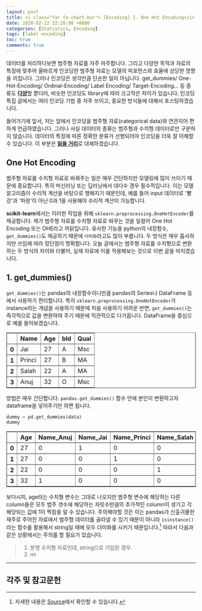 ```yaml
---
layout: post
title: <i class="far fa-chart-bar"> [Encoding] 1. One Hot Encoding</i>
date: 2020-02-22 22:28:00 +0800
categories: [Statistics, Encoding]
tags: [label encoding]
toc: true
comments: true
---
```


데이터를 처리하다보면 범주형 자료를 자주 마주합니다. 그리고 다양한 목적과 자료의 특징에 맞추어 올바르게 인코딩한 범주형 자료는 모델의 퍼포먼스와 효율에 상당한 영향을 끼칩니다. 그러나 인코딩은 생각만큼 단순한 일이 아닙니다. get_dummies/ One-Hot-Encoding/ Ordinal-Encoding/ Label Encoding/ Target-Encoding... 등 종류도 <b>[다양](http://contrib.scikit-learn.org/categorical-encoding/index.html)</b>할 뿐더러, 비슷한 인코딩도 library에 따라 크고작은 차이가 있습니다. 인코딩 특집 글에서는 여러 인코딩 기법 중 자주 쓰이고, 중요한 방식들에 대해서 포스팅하겠습니다. 

들어가기에 앞서, 저는 앞에서 인코딩을 범주형 자료(categorical data)와 연관지어 편하게 언급하였습니다. 그러나 사실 데이터의 종류는 범주형과 수치형 데이터로만 구분하지 않습니다. 데이터의 특징에 따른 정확한 분류가 선행되어야 인코딩을 더욱 잘 이해할 수 있습니다. 이 부분은 <b>[읽을 거리](https://towardsdatascience.com/7-data-types-a-better-way-to-think-about-data-types-for-machine-learning-939fae99a689)</b>로 대체하겠습니다.

## One Hot Encoding
범주형 자료를 수치형 자료로 바꿔주는 일은 매우 간단하지만 모델링에 많이 쓰이기 때문에 중요합니다. 특히 머신러닝 또는 딥러닝에서 대다수 경우 필수적입니다. 이는 모델 알고리즘이 수리적 계산을 바탕으로 행해지기 때문인데, 예를 들어 input 데이터로 '빨강'과 '파랑'이 아닌 0과 1을 사용해야 수리적 계산이 가능합니다. 

<b>scikit-learn</b>에서는 이러한 작업을 위해 `sklearn.preprocessing.OneHotEncoder`를 제공합니다. 제가 범주형 자료를 수치형 자료로 바꾸는 것을 일컬어 One Hot Encoding 또는 OHE라고 까닭입니다. 유사한 기능을 python의 내장함수, `get_dummies()`도 제공하기 때문에 `더미화`라고도 많이 부릅니다. 두 방식은 매우 흡사하지만 쓰임에 따라 장단점이 명확합니다. 오늘 글에서는 범주형 자료를 수치형으로 변환하는 두 방식의 차이와 더불어, 실제 자료에 이를 적용해보는 것으로 이번 글을 마치겠습니다. 

## 1. get_dummies()
`get_dummies()`는 pandas의 내장함수이니만큼 pandas의 Series나 DataFrame 등에서 사용하기 편리합니다. 특히 `sklearn.preprocessing.OneHotEncoder`가 instance라는 개념을 사용하기 때문에 처음 사용하기 어려운 반면, `get_dummies()`는 즉각적으로 값을 변환하여 주기 때문에 직관적으로 다가옵니다. DataFrame을 중심으로 예를 들어보겠습니다.  


<div>
<style scoped>
    .dataframe tbody tr th:only-of-type {
        vertical-align: middle;
    }

    .dataframe tbody tr th {
        vertical-align: top;
    }

    .dataframe thead th {
        text-align: right;
    }
</style>
<table border="1" class="dataframe">
  <thead>
    <tr style="text-align: right;">
      <th></th>
      <th>Name</th>
      <th>Age</th>
      <th>bld</th>
      <th>Qual</th>
    </tr>
  </thead>
  <tbody>
    <tr>
      <th>0</th>
      <td>Jai</td>
      <td>27</td>
      <td>A</td>
      <td>Msc</td>
    </tr>
    <tr>
      <th>1</th>
      <td>Princi</td>
      <td>27</td>
      <td>B</td>
      <td>MA</td>
    </tr>
    <tr>
      <th>2</th>
      <td>Salah</td>
      <td>22</td>
      <td>A</td>
      <td>MA</td>
    </tr>
    <tr>
      <th>3</th>
      <td>Anuj</td>
      <td>32</td>
      <td>O</td>
      <td>Msc</td>
    </tr>
  </tbody>
</table>
</div>


방법은 매우 간단합니다. `pandas.get_dummies()` 함수 안에 본인이 변환하고자 dataframe을 넣어주기만 하면 됩니다.  

```python
dummy = pd.get_dummies(data)
dummy
```




<div>
<style scoped>
    .dataframe tbody tr th:only-of-type {
        vertical-align: middle;
    }

    .dataframe tbody tr th {
        vertical-align: top;
    }

    .dataframe thead th {
        text-align: right;
    }
</style>
<table border="1" class="dataframe">
  <thead>
    <tr style="text-align: right;">
      <th></th>
      <th>Age</th>
      <th>Name_Anuj</th>
      <th>Name_Jai</th>
      <th>Name_Princi</th>
      <th>Name_Salah</th>
      <th>bld_A</th>
      <th>bld_B</th>
      <th>bld_O</th>
      <th>Qual_MA</th>
      <th>Qual_Msc</th>
    </tr>
  </thead>
  <tbody>
    <tr>
      <th>0</th>
      <td>27</td>
      <td>0</td>
      <td>1</td>
      <td>0</td>
      <td>0</td>
      <td>1</td>
      <td>0</td>
      <td>0</td>
      <td>0</td>
      <td>1</td>
    </tr>
    <tr>
      <th>1</th>
      <td>27</td>
      <td>0</td>
      <td>0</td>
      <td>1</td>
      <td>0</td>
      <td>0</td>
      <td>1</td>
      <td>0</td>
      <td>1</td>
      <td>0</td>
    </tr>
    <tr>
      <th>2</th>
      <td>22</td>
      <td>0</td>
      <td>0</td>
      <td>0</td>
      <td>1</td>
      <td>1</td>
      <td>0</td>
      <td>0</td>
      <td>1</td>
      <td>0</td>
    </tr>
    <tr>
      <th>3</th>
      <td>32</td>
      <td>1</td>
      <td>0</td>
      <td>0</td>
      <td>0</td>
      <td>0</td>
      <td>0</td>
      <td>1</td>
      <td>0</td>
      <td>1</td>
    </tr>
  </tbody>
</table>
</div>

보다시피, age라는 수치형 변수는 그대로 나오지만 범주형 변수에 해당하는 다른 column들은 모두 범주 갯수에 해당하는 자릿수만큼의 추가적인 column이 생기고 각 해당되는 값에 1이 찍힘을 알 수 있습니다. 주의해야할 것은 이는 pandas가 신출귀몰한 재주로 주어진 자료에서 범주형 데이터를 골라낼 수 있기 때문이 아니라 `isinstance()`라는 함수를 활용해서 string일 때에 모두 더미화를 시키기 때문입니다.[^isinstance]  따라서 다음과 같은 상황에서는 주의를 할 필요가 있습니다.  

[^isinstance]: 자세한 내용은 [Source](https://github.com/pandas-dev/pandas/blob/v1.0.1/pandas/core/reshape/reshape.py#L750-L936)에서 확인할 수 있습니다.  

> 1. 분명 수치형 자료인데, string으로 기입된 경우.
> 2. mi



***  

## 각주 및 참고문헌

